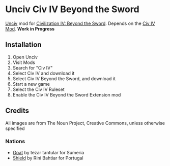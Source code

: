# Unciv Civ IV Beyond the Sword

[Unciv](https://github.com/yairm210/unciv) mod for [Civilization IV: Beyond the Sword](https://civilization.fandom.com/wiki/Civilization_IV:_Beyond_the_Sword). Depends on the [Civ IV Mod](https://github.com/yairm210/Unciv-IV-mod). **Work in Progress**

## Installation

1. Open Unciv
2. Visit Mods
3. Search for "Civ IV"
4. Select Civ IV and download it
5. Select Civ IV Beyond the Sword, and download it
6. Start a new game
7. Select the Civ IV Ruleset
8. Enable the Civ IV Beyond the Sword Extension mod

## Credits

All images are from The Noun Project, Creative Commons, unless otherwise specified

### Nations

- [Goat](https://thenounproject.com/icon/goat-2621727/) by tezar tantular for Sumeria
- [Shield](https://thenounproject.com/icon/shield-7204824/) by Rini Bahtiar for Portugal
